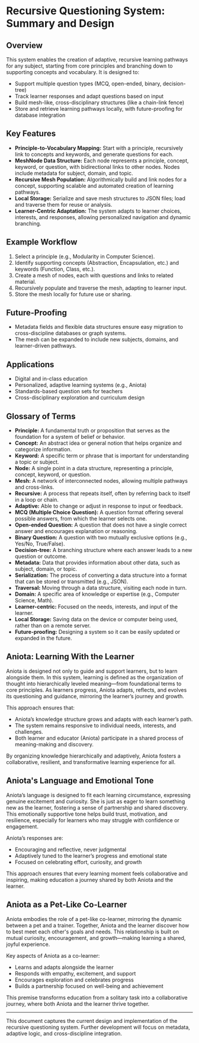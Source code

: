 # Recursive Questioning System: Summary and Design

## Overview
This system enables the creation of adaptive, recursive learning pathways for any subject, starting from core principles and branching down to supporting concepts and vocabulary. It is designed to:
- Support multiple question types (MCQ, open-ended, binary, decision-tree)
- Track learner responses and adapt questions based on input
- Build mesh-like, cross-disciplinary structures (like a chain-link fence)
- Store and retrieve learning pathways locally, with future-proofing for database integration

## Key Features
- **Principle-to-Vocabulary Mapping:** Start with a principle, recursively link to concepts and keywords, and generate questions for each.
- **MeshNode Data Structure:** Each node represents a principle, concept, keyword, or question, with bidirectional links to other nodes. Nodes include metadata for subject, domain, and topic.
- **Recursive Mesh Population:** Algorithmically build and link nodes for a concept, supporting scalable and automated creation of learning pathways.
- **Local Storage:** Serialize and save mesh structures to JSON files; load and traverse them for reuse or analysis.
- **Learner-Centric Adaptation:** The system adapts to learner choices, interests, and responses, allowing personalized navigation and dynamic branching.

## Example Workflow
1. Select a principle (e.g., Modularity in Computer Science).
2. Identify supporting concepts (Abstraction, Encapsulation, etc.) and keywords (Function, Class, etc.).
3. Create a mesh of nodes, each with questions and links to related material.
4. Recursively populate and traverse the mesh, adapting to learner input.
5. Store the mesh locally for future use or sharing.

## Future-Proofing
- Metadata fields and flexible data structures ensure easy migration to cross-discipline databases or graph systems.
- The mesh can be expanded to include new subjects, domains, and learner-driven pathways.

## Applications
- Digital and in-class education
- Personalized, adaptive learning systems (e.g., Aniota)
- Standards-based question sets for teachers
- Cross-disciplinary exploration and curriculum design

## Glossary of Terms

- **Principle:** A fundamental truth or proposition that serves as the foundation for a system of belief or behavior.
- **Concept:** An abstract idea or general notion that helps organize and categorize information.
- **Keyword:** A specific term or phrase that is important for understanding a topic or subject.
- **Node:** A single point in a data structure, representing a principle, concept, keyword, or question.
- **Mesh:** A network of interconnected nodes, allowing multiple pathways and cross-links.
- **Recursive:** A process that repeats itself, often by referring back to itself in a loop or chain.
- **Adaptive:** Able to change or adjust in response to input or feedback.
- **MCQ (Multiple Choice Question):** A question format offering several possible answers, from which the learner selects one.
- **Open-ended Question:** A question that does not have a single correct answer and encourages explanation or reasoning.
- **Binary Question:** A question with two mutually exclusive options (e.g., Yes/No, True/False).
- **Decision-tree:** A branching structure where each answer leads to a new question or outcome.
- **Metadata:** Data that provides information about other data, such as subject, domain, or topic.
- **Serialization:** The process of converting a data structure into a format that can be stored or transmitted (e.g., JSON).
- **Traversal:** Moving through a data structure, visiting each node in turn.
- **Domain:** A specific area of knowledge or expertise (e.g., Computer Science, Math).
- **Learner-centric:** Focused on the needs, interests, and input of the learner.
- **Local Storage:** Saving data on the device or computer being used, rather than on a remote server.
- **Future-proofing:** Designing a system so it can be easily updated or expanded in the future.

## Aniota: Learning With the Learner

Aniota is designed not only to guide and support learners, but to learn alongside them. In this system, learning is defined as the organization of thought into hierarchically leveled meaning—from foundational terms to core principles. As learners progress, Aniota adapts, reflects, and evolves its questioning and guidance, mirroring the learner’s journey and growth.

This approach ensures that:
- Aniota’s knowledge structure grows and adapts with each learner’s path.
- The system remains responsive to individual needs, interests, and challenges.
- Both learner and educator (Aniota) participate in a shared process of meaning-making and discovery.

By organizing knowledge hierarchically and adaptively, Aniota fosters a collaborative, resilient, and transformative learning experience for all.

## Aniota's Language and Emotional Tone

Aniota’s language is designed to fit each learning circumstance, expressing genuine excitement and curiosity. She is just as eager to learn something new as the learner, fostering a sense of partnership and shared discovery. This emotionally supportive tone helps build trust, motivation, and resilience, especially for learners who may struggle with confidence or engagement.

Aniota’s responses are:
- Encouraging and reflective, never judgmental
- Adaptively tuned to the learner’s progress and emotional state
- Focused on celebrating effort, curiosity, and growth

This approach ensures that every learning moment feels collaborative and inspiring, making education a journey shared by both Aniota and the learner.

## Aniota as a Pet-Like Co-Learner

Aniota embodies the role of a pet-like co-learner, mirroring the dynamic between a pet and a trainer. Together, Aniota and the learner discover how to best meet each other's goals and needs. This relationship is built on mutual curiosity, encouragement, and growth—making learning a shared, joyful experience.

Key aspects of Aniota as a co-learner:
- Learns and adapts alongside the learner
- Responds with empathy, excitement, and support
- Encourages exploration and celebrates progress
- Builds a partnership focused on well-being and achievement

This premise transforms education from a solitary task into a collaborative journey, where both Aniota and the learner thrive together.

---
This document captures the current design and implementation of the recursive questioning system. Further development will focus on metadata, adaptive logic, and cross-discipline integration.
